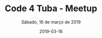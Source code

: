 ---
title: Code 4 Tuba - Meetup
subtitle: Sábado, 16 de março de 2019
layout: evento
date: 2019-03-16
img: codefortuba.png
thumbnail: codefortuba.png
alt: image-alt
project-date: Sábado, 16 de março de 2019
client: Coworking OSTEC, Tubarão, SC
category: evento
description: Visando sempre fomentar a comunidade de desenvolvimento de Tubarão, queremos ajudar você a compartilhar seu conhecimento e também aprender com outras pessoas da comunidade!

talks:
  - nome: "Credenciamento"
    palestrantes:
    istalk: false
    hora_inicio: "14:30"
    hora_fim: "15:00"

  - nome: "Elasticsearch Buscas inteligentes"
    palestrantes: 
      - nome: "Matheus Warmeling Matias"
    istalk: true
    hora_inicio: "15:00"
    hora_fim: "15:40"
    links:
      - icone:
        nome:
        link:
   
  - nome: Utilizando técnicas de Inteligência Artificial para recuperar informações em documentos
    palestrantes: 
      - nome: "Leonardo Thizon"
    istalk: true
    hora_inicio: "15:40"
    hora_fim: "16:20"
    links:
      - icone:
        nome:
        link:
  
  - nome: "React-native + Firebase: Criando um app de chat realtime 100% hands-on"
    palestrantes: 
      - nome: "José Roberto Emerich Junior"
    istalk: true
    hora_inicio: "16:20"
    hora_fim: "17:00"
    links:
      - icone:
        nome:
        link:
  
  - nome: Encerramento
    palestrante: 
    istalk: false
    hora_inicio: "17:00"
    hora_fim: "17:00"
    links:
      - icone:
        nome:
        link:
---